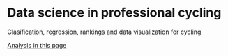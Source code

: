 # Data science in professional cycling

Clasification, regression, rankings and data visualization for cycling

[Analysis in this page](https://martinmarcellan.github.io/)
